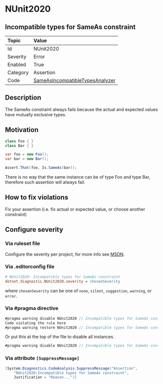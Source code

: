 # NUnit2020

## Incompatible types for SameAs constraint

| Topic    | Value
| :--      | :--
| Id       | NUnit2020
| Severity | Error
| Enabled  | True
| Category | Assertion
| Code     | [SameAsIncompatibleTypesAnalyzer](https://github.com/nunit/nunit.analyzers/blob/master/src/nunit.analyzers/SameAsIncompatibleTypes/SameAsIncompatibleTypesAnalyzer.cs)

## Description

The SameAs constraint always fails because the actual and expected values have mutually exclusive types.

## Motivation

```csharp
class Foo { }
class Bar { }

var foo = new Foo();
var bar = new Bar();

Assert.That(foo, Is.SameAs(bar));
```

There is no way that the same instance can be of type Foo and type Bar, therefore such assertion will always fail.

## How to fix violations

Fix your assertion (i.e. fix actual or expected value, or choose another constraint)

<!-- start generated config severity -->
## Configure severity

### Via ruleset file

Configure the severity per project, for more info see [MSDN](https://msdn.microsoft.com/en-us/library/dd264949.aspx).

### Via .editorconfig file

```ini
# NUnit2020: Incompatible types for SameAs constraint
dotnet_diagnostic.NUnit2020.severity = chosenSeverity
```

where `chosenSeverity` can be one of `none`, `silent`, `suggestion`, `warning`, or `error`.

### Via #pragma directive

```csharp
#pragma warning disable NUnit2020 // Incompatible types for SameAs constraint
Code violating the rule here
#pragma warning restore NUnit2020 // Incompatible types for SameAs constraint
```

Or put this at the top of the file to disable all instances.

```csharp
#pragma warning disable NUnit2020 // Incompatible types for SameAs constraint
```

### Via attribute `[SuppressMessage]`

```csharp
[System.Diagnostics.CodeAnalysis.SuppressMessage("Assertion",
    "NUnit2020:Incompatible types for SameAs constraint",
    Justification = "Reason...")]
```
<!-- end generated config severity -->
